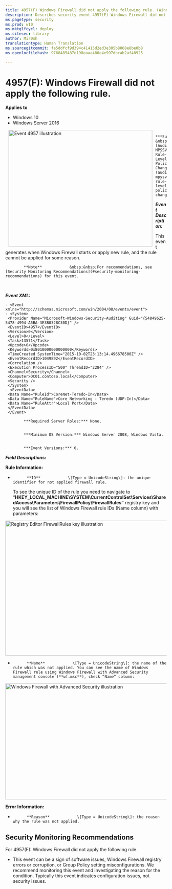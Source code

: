 ```yaml
---
title: 4957(F) Windows Firewall did not apply the following rule. (Windows 10)
description: Describes security event 4957(F) Windows Firewall did not apply the following rule.
ms.pagetype: security
ms.prod: w10
ms.mktglfcycl: deploy
ms.sitesec: library
author: Mir0sh
translationtype: Human Translation
ms.sourcegitcommit: fa5ddfcf9d394c41415d2ed3e305b8068e8be0b8
ms.openlocfilehash: 9768485487e198eaaa480e4e997dbcab2af48925

---
```


# 4957(F): Windows Firewall did not apply the following rule.

**Applies to**
-   Windows 10
-   Windows Server 2016


<img src="images/event-4957.png" alt="Event 4957 illustration" width="449" height="365" hspace="10" align="left" />


            ***Subcategory:***            &nbsp;            [Audit MPSSVC Rule-Level Policy Change](audit-mpssvc-rule-level-policy-change.md)
          

***Event Description:***

This event generates when Windows Firewall starts or apply new rule, and the rule cannot be applied for some reason.

> 
            **Note**            &nbsp;&nbsp;For recommendations, see [Security Monitoring Recommendations](#security-monitoring-recommendations) for this event.

<br clear="all">

***Event XML:***
```
- <Event xmlns="http://schemas.microsoft.com/win/2004/08/events/event">
- <System>
 <Provider Name="Microsoft-Windows-Security-Auditing" Guid="{54849625-5478-4994-A5BA-3E3B0328C30D}" /> 
 <EventID>4957</EventID> 
 <Version>0</Version> 
 <Level>0</Level> 
 <Task>13571</Task> 
 <Opcode>0</Opcode> 
 <Keywords>0x8010000000000000</Keywords> 
 <TimeCreated SystemTime="2015-10-02T23:13:14.496678500Z" /> 
 <EventRecordID>1049892</EventRecordID> 
 <Correlation /> 
 <Execution ProcessID="500" ThreadID="2284" /> 
 <Channel>Security</Channel> 
 <Computer>DC01.contoso.local</Computer> 
 <Security /> 
 </System>
- <EventData>
 <Data Name="RuleId">CoreNet-Teredo-In</Data> 
 <Data Name="RuleName">Core Networking - Teredo (UDP-In)</Data> 
 <Data Name="RuleAttr">Local Port</Data> 
 </EventData>
 </Event>

```


            ***Required Server Roles:*** None.


            ***Minimum OS Version:*** Windows Server 2008, Windows Vista.


            ***Event Versions:*** 0.

***Field Descriptions:***

**Rule Information:**

-   
            **ID**            \[Type = UnicodeString\]: the unique identifier for not applied firewall rule.

    To see the unique ID of the rule you need to navigate to “**HKEY\_LOCAL\_MACHINE\\SYSTEM\\CurrentControlSet\\Services\\SharedAccess\\Parameters\\FirewallPolicy\\FirewallRules”** registry key and you will see the list of Windows Firewall rule IDs (Name column) with parameters:

<img src="images/registry-editor-firewallrules.png" alt="Registry Editor FirewallRules key illustration" width="1412" height="422" />

-   
            **Name**            \[Type = UnicodeString\]: the name of the rule which was not applied. You can see the name of Windows Firewall rule using Windows Firewall with Advanced Security management console (**wf.msc**), check “Name” column:

<img src="images/windows-firewall-with-advanced-security.png" alt="Windows Firewall with Advanced Security illustration" width="1082" height="363" />

**Error Information:**

-   
            **Reason**            \[Type = UnicodeString\]: the reason why the rule was not applied.

## Security Monitoring Recommendations

For 4957(F): Windows Firewall did not apply the following rule.

-   This event can be a sign of software issues, Windows Firewall registry errors or corruption, or Group Policy setting misconfigurations. We recommend monitoring this event and investigating the reason for the condition. Typically this event indicates configuration issues, not security issues.




<!--HONumber=Jun16_HO4-->


